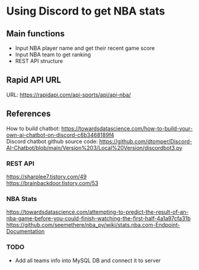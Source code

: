 # Using Discord to get NBA stats

## Main functions

- Input NBA player name and get their recent game score <br>
- Input NBA team to get ranking <br>
- REST API structure 

## Rapid API URL

URL: https://rapidapi.com/api-sports/api/api-nba/

## References

How to build chatbot: https://towardsdatascience.com/how-to-build-your-own-ai-chatbot-on-discord-c6b3468189f4 <br>
Discord chatbot github source code: https://github.com/dtomper/Discord-AI-Chatbot/blob/main/Version%203/Local%20Version/discordbot3.py
<br>

### REST API
https://sharplee7.tistory.com/49 <br>
https://brainbackdoor.tistory.com/53

### NBA Stats
https://towardsdatascience.com/attempting-to-predict-the-result-of-an-nba-game-before-you-could-finish-watching-the-first-half-4a1a97cfa31b <br>
https://github.com/seemethere/nba_py/wiki/stats.nba.com-Endpoint-Documentation

### TODO
- Add all teams info into MySQL DB and connect it to server
